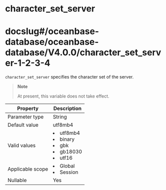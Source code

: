 character_set_server
=========================================
# docslug#/oceanbase-database/oceanbase-database/V4.0.0/character_set_server-1-2-3-4
`character_set_server` specifies the character set of the server.

> **Note**
>
> At present, this variable does not take effect.

| **Property**     | **Description** |
|------------------|---------------------------------------------------------------------------------------------------------------------------------------------------------------------------------------------------------------------------------------------|
| Parameter type   | String |
| Default value    | utf8mb4 |
| Valid values     | <li> utf8mb4   <li> binary   <li> gbk   <li> gb18030   <li> utf16 |
| Applicable scope | <li> Global   <li> Session |
| Nullable         | Yes |

